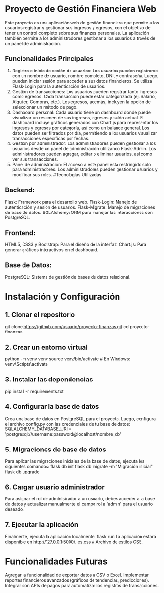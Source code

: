 # Proyecto de Gestión Financiera Web
Este proyecto es una aplicación web de gestión financiera que permite a los usuarios registrar y gestionar sus ingresos y egresos, con el objetivo de tener un control completo sobre sus finanzas personales. La aplicación también permite a los administradores gestionar a los usuarios a través de un panel de administración.

## Funcionalidades Principales
1. Registro e inicio de sesión de usuarios:
Los usuarios pueden registrarse con un nombre de usuario, nombre completo, DNI, y contraseña.
Luego, pueden iniciar sesión para acceder a sus datos financieros.
Se utiliza Flask-Login para la autenticación de usuarios.
2. Gestión de transacciones:
Los usuarios pueden registrar tanto ingresos como egresos.
Cada transacción puede estar categorizada (ej. Salario, Alquiler, Compras, etc.).
Los egresos, además, incluyen la opción de seleccionar un método de pago.
3. Dashboard personal:
Cada usuario tiene un dashboard donde puede visualizar un resumen de sus ingresos, egresos y saldo actual.
El dashboard incluye gráficos generados con Chart.js para representar los ingresos y egresos por categoría, así como un balance general.
Los datos pueden ser filtrados por día, permitiendo a los usuarios visualizar transacciones específicas por fechas.
4. Gestión por administrador:
Los administradores pueden gestionar a los usuarios desde un panel de administración utilizando Flask-Admin.
Los administradores pueden agregar, editar o eliminar usuarios, así como ver sus transacciones.
5. Panel de administración:
El acceso a este panel está restringido solo para administradores.
Los administradores pueden gestionar usuarios y modificar sus roles.
#Tecnologías Utilizadas

## Backend:
Flask: Framework para el desarrollo web.
Flask-Login: Manejo de autenticación y sesión de usuarios.
Flask-Migrate: Manejo de migraciones de base de datos.
SQLAlchemy: ORM para manejar las interacciones con PostgreSQL.

## Frontend:
HTML5, CSS3 y Bootstrap: Para el diseño de la interfaz.
Chart.js: Para generar gráficos interactivos en el dashboard.

## Base de Datos:
PostgreSQL: Sistema de gestión de bases de datos relacional.

# Instalación y Configuración
## 1. Clonar el repositorio 
git clone https://github.com/usuario/proyecto-finanzas.git
cd proyecto-finanzas

## 2. Crear un entorno virtual
python -m venv venv
source venv/bin/activate  # En Windows: venv\Scripts\activate

## 3. Instalar las dependencias
pip install -r requirements.txt

## 4. Configurar la base de datos
Crea una base de datos en PostgreSQL para el proyecto. Luego, configura el archivo config.py con las credenciales de tu base de datos:
SQLALCHEMY_DATABASE_URI = 'postgresql://username:password@localhost/nombre_db'

## 5. Migraciones de base de datos
Para aplicar las migraciones iniciales de la base de datos, ejecuta los siguientes comandos: 
flask db init
flask db migrate -m "Migración inicial"
flask db upgrade

## 6. Cargar usuario administrador
Para asignar el rol de administrador a un usuario, debes acceder a la base de datos y actualizar manualmente el campo rol a 'admin' para el usuario deseado.

## 7. Ejecutar la aplicación
Finalmente, ejecuta la aplicación localmente:
flask run
La aplicación estará disponible en http://127.0.0.1:5000/.
es.css     # Archivo de estilos CSS.

# Funcionalidades Futuras
Agregar la funcionalidad de exportar datos a CSV o Excel.
Implementar reportes financieros avanzados (gráficos de tendencias, predicciones).
Integrar con APIs de pagos para automatizar los registros de transacciones.
